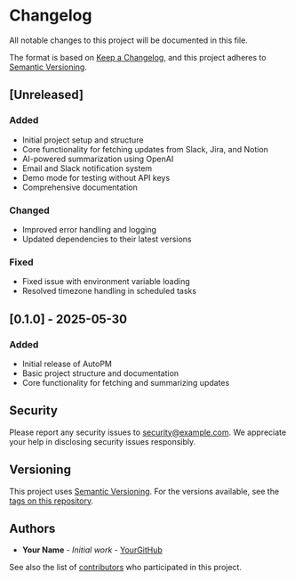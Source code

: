 # Changelog

All notable changes to this project will be documented in this file.

The format is based on [Keep a Changelog](https://keepachangelog.com/en/1.0.0/),
and this project adheres to [Semantic Versioning](https://semver.org/spec/v2.0.0.html).

## [Unreleased]

### Added
- Initial project setup and structure
- Core functionality for fetching updates from Slack, Jira, and Notion
- AI-powered summarization using OpenAI
- Email and Slack notification system
- Demo mode for testing without API keys
- Comprehensive documentation

### Changed
- Improved error handling and logging
- Updated dependencies to their latest versions

### Fixed
- Fixed issue with environment variable loading
- Resolved timezone handling in scheduled tasks

## [0.1.0] - 2025-05-30

### Added
- Initial release of AutoPM
- Basic project structure and documentation
- Core functionality for fetching and summarizing updates

## Security

Please report any security issues to security@example.com. We appreciate your help in disclosing security issues responsibly.

## Versioning

This project uses [Semantic Versioning](http://semver.org/). For the versions available, see the [tags on this repository](https://github.com/aditya01889/AutoPM/tags).

## Authors

- **Your Name** - *Initial work* - [YourGitHub](https://github.com/yourusername)

See also the list of [contributors](https://github.com/aditya01889/AutoPM/contributors) who participated in this project.
